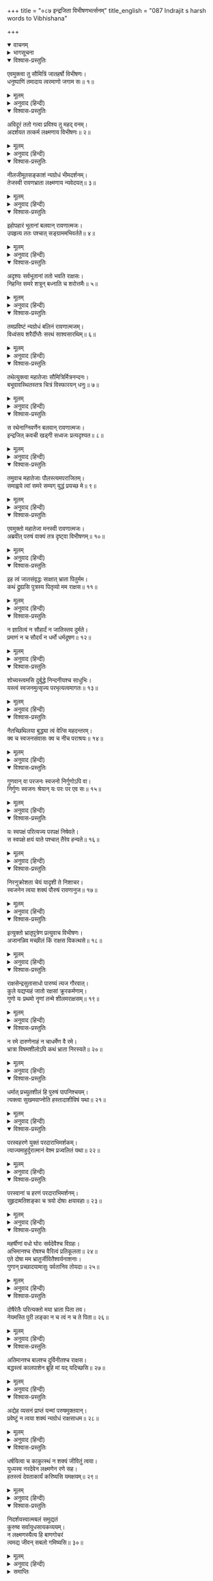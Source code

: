 +++
title = "०८७ इन्द्रजिता विभीषणभर्त्सनम्"
title_english = "087 Indrajit s harsh words to Vibhishana"

+++
<details open><summary>वाचनम्</summary>
<div caption="श्रीराम-हरिसीताराममूर्ति-घनपाठिभ्यां वचनम्" class="audioEmbed" src="https://archive.org/download/Ramayana-recitation-Sriram-harisItArAmamUrti-Ghanapaati-v2/Kanda_6/Kanda_6_YK-087-Indrajit_s_harsh_words_to_Vibhishana_0.mp3"></div>
</details>

<details><summary>भागसूचना</summary>

87. इन्द्रजित् और विभीषणकी रोषपूर्ण बातचीत
</details>

<details open><summary>विश्वास-प्रस्तुतिः</summary>

एवमुक्त्वा तु सौमित्रिं जातहर्षो विभीषणः।  
धनुष्पाणिं तमादाय त्वरमाणो जगाम सः॥ १॥
</details>

<details><summary>मूलम्</summary>

एवमुक्त्वा तु सौमित्रिं जातहर्षो विभीषणः।  
धनुष्पाणिं तमादाय त्वरमाणो जगाम सः॥ १॥
</details>

<details><summary>अनुवाद (हिन्दी)</summary>

पूर्वोक्त बात कहकर हर्षसे भरे हुए विभीषण धनुर्धर सुमित्राकुमारको साथ लेकर बड़े वेगसे आगे बढ़े॥ १॥
</details>

<details open><summary>विश्वास-प्रस्तुतिः</summary>

अविदूरं ततो गत्वा प्रविश्य तु महद् वनम्।  
अदर्शयत तत्कर्म लक्ष्मणाय विभीषणः॥ २॥
</details>

<details><summary>मूलम्</summary>

अविदूरं ततो गत्वा प्रविश्य तु महद् वनम्।  
अदर्शयत तत्कर्म लक्ष्मणाय विभीषणः॥ २॥
</details>

<details><summary>अनुवाद (हिन्दी)</summary>

थोड़ी ही दूर जानेपर विभीषणने एक महान् वनमें प्रवेश करके लक्ष्मणको इन्द्रजित् के कर्मानुष्ठानका स्थान दिखाया॥ २॥
</details>

<details open><summary>विश्वास-प्रस्तुतिः</summary>

नीलजीमूतसङ्काशं न्यग्रोधं भीमदर्शनम्।  
तेजस्वी रावणभ्राता लक्ष्मणाय न्यवेदयत्॥ ३॥
</details>

<details><summary>मूलम्</summary>

नीलजीमूतसङ्काशं न्यग्रोधं भीमदर्शनम्।  
तेजस्वी रावणभ्राता लक्ष्मणाय न्यवेदयत्॥ ३॥
</details>

<details><summary>अनुवाद (हिन्दी)</summary>

वहाँ एक बरगदका वृक्ष था, जो श्याममेघके समान सघन और देखनेमें भयंकर था। रावणके तेजस्वी भ्राता विभीषणने लक्ष्मणको वहाँकी सब वस्तुएँ दिखाकर कहा—॥ ३॥
</details>

<details open><summary>विश्वास-प्रस्तुतिः</summary>

इहोपहारं भूतानां बलवान् रावणात्मजः।  
उपहृत्य ततः पश्चात् सङ्ग्राममभिवर्तते॥ ४॥
</details>

<details><summary>मूलम्</summary>

इहोपहारं भूतानां बलवान् रावणात्मजः।  
उपहृत्य ततः पश्चात् सङ्ग्राममभिवर्तते॥ ४॥
</details>

<details><summary>अनुवाद (हिन्दी)</summary>

‘सुमित्रानन्दन! यह बलवान् रावणकुमार प्रतिदिन यहीं आकर पहले भूतोंको बलि देता, उसके बाद युद्धमें प्रवृत्त होता है॥ ४॥
</details>

<details open><summary>विश्वास-प्रस्तुतिः</summary>

अदृश्यः सर्वभूतानां ततो भवति राक्षसः।  
निहन्ति समरे शत्रून् बध्नाति च शरोत्तमैः॥ ५॥
</details>

<details><summary>मूलम्</summary>

अदृश्यः सर्वभूतानां ततो भवति राक्षसः।  
निहन्ति समरे शत्रून् बध्नाति च शरोत्तमैः॥ ५॥
</details>

<details><summary>अनुवाद (हिन्दी)</summary>

‘इसीसे संग्रामभूमिमें यह राक्षस सम्पूर्ण भूतोंके लिये अदृश्य हो जाता है और उत्तम बाणोंसे शत्रुओंको मारता तथा बाँध लेता है॥ ५॥
</details>

<details open><summary>विश्वास-प्रस्तुतिः</summary>

तमप्रविष्टं न्यग्रोधं बलिनं रावणात्मजम्।  
विध्वंसय शरैर्दीप्तैः सरथं साश्वसारथिम्॥ ६॥
</details>

<details><summary>मूलम्</summary>

तमप्रविष्टं न्यग्रोधं बलिनं रावणात्मजम्।  
विध्वंसय शरैर्दीप्तैः सरथं साश्वसारथिम्॥ ६॥
</details>

<details><summary>अनुवाद (हिन्दी)</summary>

‘अतः जबतक यह इस बरगदके नीचे आये, उसके पहले ही आप अपने तेजस्वी बाणोंद्वारा इस बलवान् रावण-कुमारको रथ, घोड़े और सारथिसहित नष्ट कर दीजिये’॥
</details>

<details open><summary>विश्वास-प्रस्तुतिः</summary>

तथेत्युक्त्वा महातेजाः सौमित्रिर्मित्रनन्दनः।  
बभूवावस्थितस्तत्र चित्रं विस्फारयन् धनुः॥ ७॥
</details>

<details><summary>मूलम्</summary>

तथेत्युक्त्वा महातेजाः सौमित्रिर्मित्रनन्दनः।  
बभूवावस्थितस्तत्र चित्रं विस्फारयन् धनुः॥ ७॥
</details>

<details><summary>अनुवाद (हिन्दी)</summary>

तब ‘बहुत अच्छा’ कहकर मित्रोंका आनन्द बढ़ानेवाले महातेजस्वी सुमित्राकुमार अपने विचित्र धनुषकी टंकार करते हुए वहाँ खड़े हो गये॥ ७॥
</details>

<details open><summary>विश्वास-प्रस्तुतिः</summary>

स रथेनाग्निवर्णेन बलवान् रावणात्मजः।  
इन्द्रजित् कवची खड्गी सध्वजः प्रत्यदृश्यत॥ ८॥
</details>

<details><summary>मूलम्</summary>

स रथेनाग्निवर्णेन बलवान् रावणात्मजः।  
इन्द्रजित् कवची खड्गी सध्वजः प्रत्यदृश्यत॥ ८॥
</details>

<details><summary>अनुवाद (हिन्दी)</summary>

इतनेमें ही बलवान् रावणकुमार इन्द्रजित् अग्निके समान तेजस्वी रथपर बैठा हुआ कवच, खड्ग और ध्वजाके साथ दिखायी पड़ा॥ ८॥
</details>

<details open><summary>विश्वास-प्रस्तुतिः</summary>

तमुवाच महातेजाः पौलस्त्यमपराजितम्।  
समाह्वये त्वां समरे सम्यग् युद्धं प्रयच्छ मे॥ ९॥
</details>

<details><summary>मूलम्</summary>

तमुवाच महातेजाः पौलस्त्यमपराजितम्।  
समाह्वये त्वां समरे सम्यग् युद्धं प्रयच्छ मे॥ ९॥
</details>

<details><summary>अनुवाद (हिन्दी)</summary>

तब महातेजस्वी लक्ष्मणने पराजित न होनेवाले पुलस्त्य-कुलनन्दन इन्द्रजित् से कहा—‘राक्षसकुमार! मैं तुम्हें युद्धके लिये ललकारता हूँ। तुम अच्छी तरह सँभलकर मेरे साथ युद्ध करो’॥ ९॥
</details>

<details open><summary>विश्वास-प्रस्तुतिः</summary>

एवमुक्तो महातेजा मनस्वी रावणात्मजः।  
अब्रवीत् परुषं वाक्यं तत्र दृष्ट्वा विभीषणम्॥ १०॥
</details>

<details><summary>मूलम्</summary>

एवमुक्तो महातेजा मनस्वी रावणात्मजः।  
अब्रवीत् परुषं वाक्यं तत्र दृष्ट्वा विभीषणम्॥ १०॥
</details>

<details><summary>अनुवाद (हिन्दी)</summary>

लक्ष्मणके ऐसा कहनेपर महातेजस्वी और मनस्वी रावणकुमारने वहाँ विभीषणको उपस्थित देख कठोर शब्दोंमें कहा—॥ १०॥
</details>

<details open><summary>विश्वास-प्रस्तुतिः</summary>

इह त्वं जातसंवृद्धः साक्षात् भ्राता पितुर्मम।  
कथं द्रुह्यसि पुत्रस्य पितृव्यो मम राक्षस॥ ११॥
</details>

<details><summary>मूलम्</summary>

इह त्वं जातसंवृद्धः साक्षात् भ्राता पितुर्मम।  
कथं द्रुह्यसि पुत्रस्य पितृव्यो मम राक्षस॥ ११॥
</details>

<details><summary>अनुवाद (हिन्दी)</summary>

‘राक्षस! यहीं तुम्हारा जन्म हुआ और यहीं बढ़कर तुम इतने बड़े हुए। तुम मेरे पिताके सगे भाई और मेरे चाचा हो। फिर तुम अपने पुत्रसे—मुझसे क्यों द्रोह करते हो?॥
</details>

<details open><summary>विश्वास-प्रस्तुतिः</summary>

न ज्ञातित्वं न सौहार्दं न जातिस्तव दुर्मते।  
प्रमाणं न च सौदर्यं न धर्मो धर्मदूषण॥ १२॥
</details>

<details><summary>मूलम्</summary>

न ज्ञातित्वं न सौहार्दं न जातिस्तव दुर्मते।  
प्रमाणं न च सौदर्यं न धर्मो धर्मदूषण॥ १२॥
</details>

<details><summary>अनुवाद (हिन्दी)</summary>

‘दुर्मते! तुममें न तो कुटुम्बीजनोंके प्रति अपनापनका भाव है, न आत्मीयजनोंके प्रति स्नेह है और न अपनी जातिका अभिमान ही है। तुममें कर्तव्य-अकर्तव्यकी मर्यादा, भ्रातृप्रेम और धर्म कुछ भी नहीं है। तुम राक्षस-धर्मको कलंकित करनेवाले हो॥ १२॥
</details>

<details open><summary>विश्वास-प्रस्तुतिः</summary>

शोच्यस्त्वमसि दुर्बुद्धे निन्दनीयश्च साधुभिः।  
यस्त्वं स्वजनमुत्सृज्य परभृत्यत्वमागतः॥ १३॥
</details>

<details><summary>मूलम्</summary>

शोच्यस्त्वमसि दुर्बुद्धे निन्दनीयश्च साधुभिः।  
यस्त्वं स्वजनमुत्सृज्य परभृत्यत्वमागतः॥ १३॥
</details>

<details><summary>अनुवाद (हिन्दी)</summary>

‘दुर्बुद्धे! तुमने स्वजनोंका परित्याग करके दूसरोंकी गुलामी स्वीकार की है। अतः तुम सत्पुरुषोंद्वारा निन्दनीय और शोकके योग्य हो॥ १३॥
</details>

<details open><summary>विश्वास-प्रस्तुतिः</summary>

नैतच्छिथिलया बुद्ध्या त्वं वेत्सि महदन्तरम्।  
क्व च स्वजनसंवासः क्व च नीच पराश्रयः॥ १४॥
</details>

<details><summary>मूलम्</summary>

नैतच्छिथिलया बुद्ध्या त्वं वेत्सि महदन्तरम्।  
क्व च स्वजनसंवासः क्व च नीच पराश्रयः॥ १४॥
</details>

<details><summary>अनुवाद (हिन्दी)</summary>

‘नीच निशाचर! तुम अपनी शिथिल बुद्धिके द्वारा इस महान् अन्तरको नहीं समझ पा रहे हो कि कहाँ तो स्वजनोंके साथ रहकर स्वच्छन्दताका आनन्द लेना और कहाँ दूसरोंकी गुलामी करके जीना है॥ १४॥
</details>

<details open><summary>विश्वास-प्रस्तुतिः</summary>

गुणवान् वा परजनः स्वजनो निर्गुणोऽपि वा।  
निर्गुणः स्वजनः श्रेयान् यः परः पर एव सः॥ १५॥
</details>

<details><summary>मूलम्</summary>

गुणवान् वा परजनः स्वजनो निर्गुणोऽपि वा।  
निर्गुणः स्वजनः श्रेयान् यः परः पर एव सः॥ १५॥
</details>

<details><summary>अनुवाद (हिन्दी)</summary>

‘दूसरे लोग कितने ही गुणवान् क्यों न हों और स्वजन गुणहीन ही क्यों न हो? वह गुणहीन स्वजन भी दूसरोंकी अपेक्षा श्रेष्ठ ही है; क्योंकि दूसरा दूसरा ही होता है (वह कभी अपना नहीं हो सकता)॥ १५॥
</details>

<details open><summary>विश्वास-प्रस्तुतिः</summary>

यः स्वपक्षं परित्यज्य परपक्षं निषेवते।  
स स्वपक्षे क्षयं याते पश्चात् तैरेव हन्यते॥ १६॥
</details>

<details><summary>मूलम्</summary>

यः स्वपक्षं परित्यज्य परपक्षं निषेवते।  
स स्वपक्षे क्षयं याते पश्चात् तैरेव हन्यते॥ १६॥
</details>

<details><summary>अनुवाद (हिन्दी)</summary>

‘जो अपने पक्षको छोड़कर दूसरे पक्षके लोगोंका सेवन करता है, वह अपने पक्षके नष्ट हो जानेपर फिर उन्हींके द्वारा मार डाला जाता है॥ १६॥
</details>

<details open><summary>विश्वास-प्रस्तुतिः</summary>

निरनुक्रोशता चेयं यादृशी ते निशाचर।  
स्वजनेन त्वया शक्यं पौरुषं रावणानुज॥ १७॥
</details>

<details><summary>मूलम्</summary>

निरनुक्रोशता चेयं यादृशी ते निशाचर।  
स्वजनेन त्वया शक्यं पौरुषं रावणानुज॥ १७॥
</details>

<details><summary>अनुवाद (हिन्दी)</summary>

‘रावणके छोटे भाई निशाचर! तुमने लक्ष्मणको इस स्थान तक ले आकर मेरा वध करानेके लिये प्रयत्न करके यह जैसी निर्दयता दिखायी है, ऐसा पुरुषार्थ तुम्हारे-जैसा स्वजन ही कर सकता है—तुम्हारे सिवा दूसरे किसी स्वजनके लिये ऐसा करना सम्भव नहीं है’॥ १७॥
</details>

<details open><summary>विश्वास-प्रस्तुतिः</summary>

इत्युक्तो भ्रातृपुत्रेण प्रत्युवाच विभीषणः।  
अजानन्निव मच्छीलं किं राक्षस विकत्थसे॥ १८॥
</details>

<details><summary>मूलम्</summary>

इत्युक्तो भ्रातृपुत्रेण प्रत्युवाच विभीषणः।  
अजानन्निव मच्छीलं किं राक्षस विकत्थसे॥ १८॥
</details>

<details><summary>अनुवाद (हिन्दी)</summary>

अपने भतीजेके ऐसा कहनेपर विभीषणने उत्तर दिया—‘राक्षस! तू आज ऐसी शेखी क्यों बघारता है? जान पड़ता है तुझे मेरे स्वभावका पता ही नहीं है॥ १८॥
</details>

<details open><summary>विश्वास-प्रस्तुतिः</summary>

राक्षसेन्द्रसुतासाधो पारुष्यं त्यज गौरवात्।  
कुले यद्यप्यहं जातो रक्षसां क्रूरकर्मणाम्।  
गुणो यः प्रथमो नॄणां तन्मे शीलमराक्षसम्॥ १९॥
</details>

<details><summary>मूलम्</summary>

राक्षसेन्द्रसुतासाधो पारुष्यं त्यज गौरवात्।  
कुले यद्यप्यहं जातो रक्षसां क्रूरकर्मणाम्।  
गुणो यः प्रथमो नॄणां तन्मे शीलमराक्षसम्॥ १९॥
</details>

<details><summary>अनुवाद (हिन्दी)</summary>

‘अधम! राक्षसराजकुमार! बड़ोंके बड़प्पनका खयाल करके तू इस कठोरताका परित्याग कर दे। यद्यपि मेरा जन्म क्रूरकर्मा राक्षसोंके कुलमें ही हुआ है, तथापि मेरा शील-स्वभाव राक्षसोंका-सा नहीं है। सत्पुरुषोंका जो प्रधान गुण सत्त्व है, मैंने उसीका आश्रय ले रखा है॥
</details>

<details open><summary>विश्वास-प्रस्तुतिः</summary>

न रमे दारुणेनाहं न चाधर्मेण वै रमे।  
भ्रात्रा विषमशीलोऽपि कथं भ्राता निरस्यते॥ २०॥
</details>

<details><summary>मूलम्</summary>

न रमे दारुणेनाहं न चाधर्मेण वै रमे।  
भ्रात्रा विषमशीलोऽपि कथं भ्राता निरस्यते॥ २०॥
</details>

<details><summary>अनुवाद (हिन्दी)</summary>

‘क्रूरतापूर्ण कर्ममें मेरा मन नहीं लगता। अधर्ममें मेरी रुचि नहीं होती। यदि अपने भाईका शील-स्वभाव अपनेसे न मिलता हो तो भी बड़ा भाई छोटे भाईको कैसे घरसे निकाल सकता है? (परंतु मुझे घरसे निकाल दिया गया, फिर मैं दूसरे सत्पुरुषका आश्रय क्यों न लूँ?)॥ २०॥
</details>

<details open><summary>विश्वास-प्रस्तुतिः</summary>

धर्मात् प्रच्युतशीलं हि पुरुषं पापनिश्चयम्।  
त्यक्त्वा सुखमवाप्नोति हस्तादाशीविषं यथा॥ २१॥
</details>

<details><summary>मूलम्</summary>

धर्मात् प्रच्युतशीलं हि पुरुषं पापनिश्चयम्।  
त्यक्त्वा सुखमवाप्नोति हस्तादाशीविषं यथा॥ २१॥
</details>

<details><summary>अनुवाद (हिन्दी)</summary>

‘जिसका शील-स्वभाव धर्मसे भ्रष्ट हो गया हो,जिसने पाप करनेका दृढ़ निश्चय कर लिया हो, ऐसे पुरुषका त्याग करके प्रत्येक प्राणी उसी प्रकार सुखी होता है, जैसे हाथपर बैठे हुए जहरीले सर्पको त्याग देनेसे मनुष्य निर्भय हो जाता है॥ २१॥
</details>

<details open><summary>विश्वास-प्रस्तुतिः</summary>

परस्वहरणे युक्तं परदाराभिमर्शकम्।  
त्याज्यमाहुर्दुरात्मानं वेश्म प्रज्वलितं यथा॥ २२॥
</details>

<details><summary>मूलम्</summary>

परस्वहरणे युक्तं परदाराभिमर्शकम्।  
त्याज्यमाहुर्दुरात्मानं वेश्म प्रज्वलितं यथा॥ २२॥
</details>

<details><summary>अनुवाद (हिन्दी)</summary>

‘जो दूसरोंका धन लूटता हो और परायी स्त्रीपर हाथ लगाता हो, उस दुरात्माको जलते हुए घरकी भाँति त्याग देने योग्य बताया गया है॥ २२॥
</details>

<details open><summary>विश्वास-प्रस्तुतिः</summary>

परस्वानां च हरणं परदाराभिमर्शनम्।  
सुहृदामतिशङ्का च त्रयो दोषाः क्षयावहाः॥ २३॥
</details>

<details><summary>मूलम्</summary>

परस्वानां च हरणं परदाराभिमर्शनम्।  
सुहृदामतिशङ्का च त्रयो दोषाः क्षयावहाः॥ २३॥
</details>

<details><summary>अनुवाद (हिन्दी)</summary>

‘पराये धनका अपहरण, परस्त्रीके साथ संसर्ग और अपने हितैषी सुहृदोंपर अधिक शङ्का—अविश्वास—ये तीन दोष विनाशकारी बताये गये हैं॥ २३॥
</details>

<details open><summary>विश्वास-प्रस्तुतिः</summary>

महर्षीणां वधो घोरः सर्वदेवैश्च विग्रहः।  
अभिमानश्च रोषश्च वैरित्वं प्रतिकूलता॥ २४॥  
एते दोषा मम भ्रातुर्जीवितैश्वर्यनाशनाः।  
गुणान् प्रच्छादयामासुः पर्वतानिव तोयदाः॥ २५॥
</details>

<details><summary>मूलम्</summary>

महर्षीणां वधो घोरः सर्वदेवैश्च विग्रहः।  
अभिमानश्च रोषश्च वैरित्वं प्रतिकूलता॥ २४॥  
एते दोषा मम भ्रातुर्जीवितैश्वर्यनाशनाः।  
गुणान् प्रच्छादयामासुः पर्वतानिव तोयदाः॥ २५॥
</details>

<details><summary>अनुवाद (हिन्दी)</summary>

‘महर्षियोंका भयंकर वध, सम्पूर्ण देवताओंके साथ विरोध, अभिमान, रोष, वैर और धर्मके प्रतिकूल चलना—ये दोष मेरे भाईमें मौजूद हैं, जो उसके प्राण और ऐश्वर्य दोनोंका नाश करनेवाले हैं। जैसे बादल पर्वतोंको आच्छादित कर देते हैं, उसी प्रकार इन दोषोंने मेरे भाईके सारे गुणोंको ढक दिया है॥ २४-२५॥
</details>

<details open><summary>विश्वास-प्रस्तुतिः</summary>

दोषैरेतैः परित्यक्तो मया भ्राता पिता तव।  
नेयमस्ति पुरी लङ्का न च त्वं न च ते पिता॥ २६॥
</details>

<details><summary>मूलम्</summary>

दोषैरेतैः परित्यक्तो मया भ्राता पिता तव।  
नेयमस्ति पुरी लङ्का न च त्वं न च ते पिता॥ २६॥
</details>

<details><summary>अनुवाद (हिन्दी)</summary>

‘इन्हीं दोषोंके कारण मैंने अपने भाई एवं तेरे पिताका त्याग किया है। अब न तो यह लङ्कापुरी रहेगी, न तू रहेगा और न तेरे पिता ही रह जायँगे॥ २६॥
</details>

<details open><summary>विश्वास-प्रस्तुतिः</summary>

अतिमानश्च बालश्च दुर्विनीतश्च राक्षस।  
बद्धस्त्वं कालपाशेन ब्रूहि मां यद् यदिच्छसि॥ २७॥
</details>

<details><summary>मूलम्</summary>

अतिमानश्च बालश्च दुर्विनीतश्च राक्षस।  
बद्धस्त्वं कालपाशेन ब्रूहि मां यद् यदिच्छसि॥ २७॥
</details>

<details><summary>अनुवाद (हिन्दी)</summary>

‘राक्षस! तू अत्यन्त अभिमानी, उद्दण्ड और बालक (मूर्ख) है, कालके पाशमें बँधा हुआ है; इसलिये तेरी जो-जो इच्छा हो, मुझे कह ले॥ २७॥
</details>

<details open><summary>विश्वास-प्रस्तुतिः</summary>

अद्येह व्यसनं प्राप्तं यन्मां परुषमुक्तवान्।  
प्रवेष्टुं न त्वया शक्यं न्यग्रोधं राक्षसाधम॥ २८॥
</details>

<details><summary>मूलम्</summary>

अद्येह व्यसनं प्राप्तं यन्मां परुषमुक्तवान्।  
प्रवेष्टुं न त्वया शक्यं न्यग्रोधं राक्षसाधम॥ २८॥
</details>

<details><summary>अनुवाद (हिन्दी)</summary>

‘नीच राक्षस! तूने मुझसे जो कठोर बात कही है, उसीका यह फल है कि आज तुझपर यहाँ घोर संकट आया है। अब तू बरगदके नीचेतक नहीं जा सकता॥
</details>

<details open><summary>विश्वास-प्रस्तुतिः</summary>

धर्षयित्वा च काकुत्स्थं न शक्यं जीवितुं त्वया।  
युध्यस्व नरदेवेन लक्ष्मणेन रणे सह।  
हतस्त्वं देवताकार्यं करिष्यसि यमक्षयम्॥ २९॥
</details>

<details><summary>मूलम्</summary>

धर्षयित्वा च काकुत्स्थं न शक्यं जीवितुं त्वया।  
युध्यस्व नरदेवेन लक्ष्मणेन रणे सह।  
हतस्त्वं देवताकार्यं करिष्यसि यमक्षयम्॥ २९॥
</details>

<details><summary>अनुवाद (हिन्दी)</summary>

‘ककुत्स्थकुलभूषण लक्ष्मणका तिरस्कार करके तू जीवित नहीं रह सकता; अतः इन नरदेव लक्ष्मणके साथ रणभूमिमें युद्ध कर। यहाँ मारा जाकर तू यमलोकमें पहुँचेगा और देवताओंका कार्य करेगा (उन्हें संतुष्ट करेगा)॥
</details>

<details open><summary>विश्वास-प्रस्तुतिः</summary>

निदर्शयस्वात्मबलं समुद्यतं  
कुरुष्व सर्वायुधसायकव्ययम्।  
न लक्ष्मणस्यैत्य हि बाणगोचरं  
त्वमद्य जीवन् सबलो गमिष्यसि॥ ३०॥
</details>

<details><summary>मूलम्</summary>

निदर्शयस्वात्मबलं समुद्यतं  
कुरुष्व सर्वायुधसायकव्ययम्।  
न लक्ष्मणस्यैत्य हि बाणगोचरं  
त्वमद्य जीवन् सबलो गमिष्यसि॥ ३०॥
</details>

<details><summary>अनुवाद (हिन्दी)</summary>

‘अब तू अपना बढ़ा हुआ सारा बल दिखा’ समस्त आयुधों और सायकोंका व्यय कर ले; परंतु लक्ष्मणके बाणोंका निशाना बनकर आज तू सेनासहित जीवित नहीं लौट सकेगा’॥ ३०॥
</details>

<details><summary>समाप्तिः</summary>

इत्यार्षे श्रीमद्रामायणे वाल्मीकीये आदिकाव्ये युद्धकाण्डे सप्ताशीतितमः सर्गः॥ ८७॥  
इस प्रकार श्रीवाल्मीकिर्निमित आर्षरामायण आदिकाव्यके युद्धकाण्डमें सतासीवाँ सर्ग पूरा हुआ॥ ८७॥
</details>

